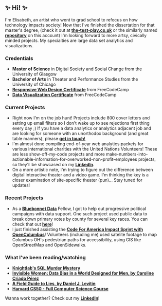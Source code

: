 ## ✨ Hi! ✨
I'm Elisabeth, an artist who went to grad school to refocus on how technology impacts society! Now that I've finished the dissertation for that master's degree, (check it out at **[the-test-play.co.uk](https://www.the-test-play.co.uk)** or the similarly named **[repository](https://github.com/elisabethdeltoro/the-test-play)** on this account) I'm looking forward to more artsy, civically minded projects. My specialties are large data set analytics and visualizations.

### Credentials
 - <b>Master of Science</b> in Digital Society and Social Change from the University of Glasgow</br>
 - <b>Bachelor of Arts</b> in Theater and Performance Studies from the University of Chicago
 - **[Responsive Web Design Certificate](https://www.freecodecamp.org/certification/elisabethsusername/responsive-web-design)** from FreeCodeCamp
 - **[Data Visualization Certificate](https://freecodecamp.org/certification/elisabethsusername/data-visualization)** from FreeCodeCamp
 
 ### Current Projects
 - Right now I'm on the job hunt! Projects include 800 cover letters and setting up email filters so I don't wake up to see rejections first thing every day ;) If you have a data analytics or analytics adjacent job and are looking for someone with an unorthodox background (and great table manners), please **[get in touch!](https://www.linkedin.com/in/elisabeth-del-toro)**
 - I'm almost done compiling end-of-year web analytics packets for various international charities with the United Nations Volunteers! These are less show-off-my-code projects and more make-numbers-into-actionable-information-for-overworked-non-profit-employees projects, so they'll be showcased on my **[LinkedIn](https://www.linkedin.com/in/elisabeth-del-toro)**. 
 - On a more artistic note, I'm trying to figure out the difference between digital interactive theater and a video game. I'm thinking the key is a closer examination of site-specific theater (pun)... Stay tuned for updates!
  
 ### Recent Projects
  - As a **[Bluebonnet Data](https://github.com/bluebonnet-data)** Fellow, I got to help out progressive political campaigns with data support. One such project used public data to break down primary votes by county for several key races. You can check that out **[here](https://github.com/elisabethdeltoro/primary-voter-project)**!
- I just finished assisting the **[Code For America Impact Sprint with OpenColumbus](https://github.com/SCODEMeetup/cfa-impact-sprints)**! Volunteers (including me) used satelite footage to map Columbus OH's pedestrian paths for accessibility, using GIS like OpenStreetMap and OpenSidewalks. 

### What I've been reading/watching
 - **[Knightlab's SQL Murder Mystery](https://mystery.knightlab.com/)**
 - **[Invisible Women: Data Bias in a World Designed for Men, by Caroline Criado Pérez](https://app.thestorygraph.com/books/681ebf7e-7c19-41ad-8b07-eac511dcce8b)** 
 - **[A Field Guide to Lies, by Daniel J. Levitin](https://app.thestorygraph.com/books/328ec779-56f8-4c7e-940d-565ee93a573e)** 
 - **[Harvard CS50 - Full Computer Science Course](https://www.youtube.com/watch?v=8mAITcNt710&ab_channel=freeCodeCamp.org)** 


Wanna work together? Check out my **[LinkedIn](https://www.linkedin.com/in/elisabeth-del-toro)**!
